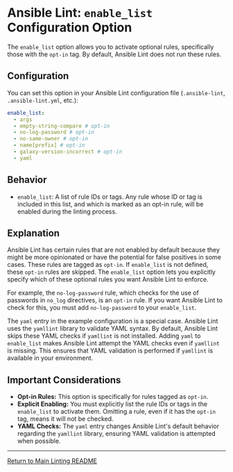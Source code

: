 # Ansible Lint: `enable_list` Configuration Option

The `enable_list` option allows you to activate optional rules, specifically those with the `opt-in` tag. By default, Ansible Lint does not run these rules.

## Configuration

You can set this option in your Ansible Lint configuration file (`.ansible-lint`, `.ansible-lint.yml`, etc.):

```yaml
enable_list:
  - args
  - empty-string-compare # opt-in
  - no-log-password # opt-in
  - no-same-owner # opt-in
  - name[prefix] # opt-in
  - galaxy-version-incorrect # opt-in
  - yaml
```

## Behavior

* `enable_list`: A list of rule IDs or tags. Any rule whose ID or tag is included in this list, and which is marked as an opt-in rule, will be enabled during the linting process.

## Explanation

Ansible Lint has certain rules that are not enabled by default because they might be more opinionated or have the potential for false positives in some cases. These rules are tagged as `opt-in`.  If `enable_list` is not defined, these `opt-in` rules are skipped. The `enable_list` option lets you explicitly specify which of these optional rules you want Ansible Lint to enforce.

For example, the `no-log-password` rule, which checks for the use of passwords in `no_log` directives, is an `opt-in` rule. If you want Ansible Lint to check for this, you must add `no-log-password` to your `enable_list`.

The `yaml` entry in the example configuration is a special case.  Ansible Lint uses the `yamllint` library to validate YAML syntax.  By default, Ansible Lint skips these YAML checks if `yamllint` is not installed.  Adding `yaml` to `enable_list` makes Ansible Lint attempt the YAML checks even if `yamllint` is missing.  This ensures that YAML validation is performed if `yamllint` is available in your environment.

## Important Considerations

* **Opt-in Rules:** This option is specifically for rules tagged as `opt-in`.
* **Explicit Enabling:** You must explicitly list the rule IDs or tags in the `enable_list` to activate them.  Omitting a rule, even if it has the `opt-in` tag, means it will not be checked.
* **YAML Checks:** The `yaml` entry changes Ansible Lint's default behavior regarding the `yamllint` library, ensuring YAML validation is attempted when possible.

---

[Return to Main Linting README](../../README.md)
